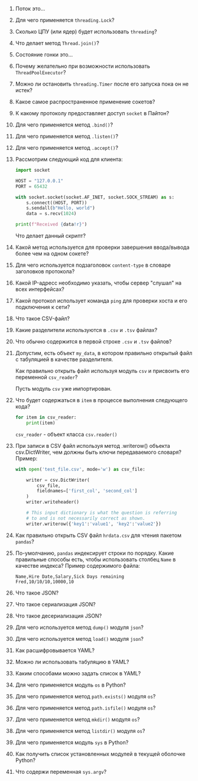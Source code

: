1. Поток это...
2. Для чего применяется `threading.Lock`?
3. Сколько ЦПУ (или ядер) будет использовать `threading`?
4. Что делает метод `Thread.join()`?
5. Состояние гонки это...
6. Почему желательно при возможности использовать `ThreadPoolExecutor`?
7. Можно ли остановить `threading.Timer` после его запуска пока он не истек?
8. Какое самое распространенное применение сокетов?
9. К какому протоколу предоставляет доступ `socket` в Пайтон?
10. Для чего применяется метод `.bind()`?
11. Для чего применяется метод `.listen()`?
12. Для чего применяется метод `.accept()`?
13. Рассмотрим следующий код для клиента:
    ```py
    import socket

    HOST = "127.0.0.1"
    PORT = 65432

    with socket.socket(socket.AF_INET, socket.SOCK_STREAM) as s:
        s.connect((HOST, PORT))
        s.sendall(b"Hello, world")
        data = s.recv(1024)

    print(f"Received {data!r}")
    ```

    Что делает данный скрипт?
14. Какой метод используется для проверки завершения ввода/вывода более чем на одном сокете?
15. Для чего используется подзаголовок `content-type` в словаре заголовков протокола?

16. Какой IP-адресс необходимо указать, чтобы сервер "слушал" на всех интерфейсах?
17. Какой протокол использует команда `ping` для проверки хоста и его подключения к сети?
18. Что такое CSV-файл?
19. Какие разделители используются в `.csv` и `.tsv` файлах?
20. Что обычно содержится в первой строке `.csv` и `.tsv` файлов?
21. Допустим, есть объект `my_data`, в котором правильно открытый файл с табуляцией в качестве разделителя.

    Как правильно открыть файл используя модуль `csv` и присвоить его переменной `csv_reader`?

    Пусть модуль `csv` уже импортирован.
22. Что будет содержаться в `item` в процессе выполнения следующего кода? 
    ```py
    for item in csv_reader:
        print(item)
    ```
    `csv_reader` - объект класса `csv.reader()`
23. При записи в CSV файл используя метод .writerow() объекта csv.DictWriter, чем должны быть ключи передаваемого словаря? Пример:

    ```py
    with open('test_file.csv', mode='w') as csv_file:

        writer = csv.DictWriter(
            csv_file, 
            fieldnames=['first_col', 'second_col']
        )
        writer.writeheader()

        # This input dictionary is what the question is referring
        # to and is not necessarily correct as shown.
        writer.writerow({'key1':'value1', 'key2':'value2'})
    ```

24. Как правильно открыть CSV файл `hrdata.csv` для чтения пакетом `pandas`?
25. По-умолчанию, `pandas` индексирует строки по порядку. Какие правильные способы есть, чтобы использовать столбец `Name` в качестве индекса? Пример содержимого файла:

    ```
    Name,Hire Date,Salary,Sick Days remaining
    Fred,10/10/10,10000,10
    ```

25. Что такое JSON?
26. Что такое сериализация JSON?
27. Что такое десериализация JSON?
28. Для чего используется метод `dump()` модуля `json`?
29. Для чего используется метод `load()` модуля `json`?
30. Как расшифровывается YAML?
31. Можно ли использовать табуляцию в YAML?
32. Каким способами можно задать список в YAML?
33. Для чего применяется модуль `os` в Python?
34. Для чего применяется метод `path.exists()` модуля `os`?
34. Для чего применяется метод `path.isfile()` модуля `os`?
34. Для чего применяется метод `mkdir()` модуля `os`?
34. Для чего применяется метод `listdir()` модуля `os`?
33. Для чего применяется модуль `sys` в Python?
35. Как получить список установленных модулей в текущей оболочке Python?
36. Что содержи переменная `sys.argv`?